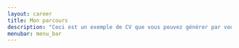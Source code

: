 ```yaml
---
layout: career
title: Mon parcours
description: "Ceci est un exemple de CV que vous pouvez générer par vous-même"
menubar: menu_bar
---
```

